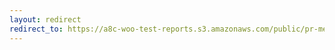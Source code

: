 ```yaml
---
layout: redirect
redirect_to: https://a8c-woo-test-reports.s3.amazonaws.com/public/pr-merge/43376/e2e/index.html
---
```

